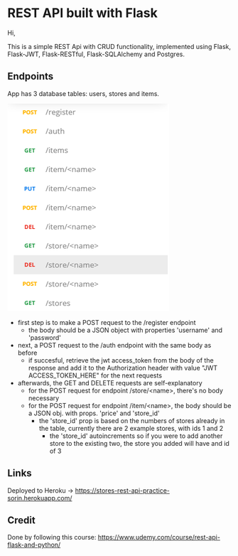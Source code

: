 # REST API built with Flask

Hi, 

This is a simple REST Api with CRUD functionality, implemented using Flask, Flask-JWT, Flask-RESTful, Flask-SQLAlchemy and Postgres. 

## Endpoints
App has 3 database tables: users, stores and items. 

![postman pic](https://github.com/soringherghisan/REST-API-FLASK_1/blob/master/postman.png?raw=true)

- first step is to make a POST request to the /register endpoint
  - the body should be a JSON object with properties 'username' and 'password'
- next, a POST request to the /auth endpoint with the same body as before 
  - if succesful, retrieve the jwt access_token from the body of the response and add it to the Authorization header with value "JWT ACCESS_TOKEN_HERE" for the next requests 
- afterwards, the GET and DELETE requests are self-explanatory
  - for the POST request for endpoint /store/\<name>, there's no body necessary
  - for the POST request for endpoint /item/\<name>, the body should be a JSON obj. with props. 'price' and 'store_id'
    - the 'store_id' prop is based on the numbers of stores already in the table, currently there are 2 example stores, with ids 1 and 2
      - the 'store_id' autoincrements so if you were to add another store to the existing two, the store you added will have and id of 3



## Links
Deployed to Heroku -> https://stores-rest-api-practice-sorin.herokuapp.com/


## Credit
Done by following this course: https://www.udemy.com/course/rest-api-flask-and-python/
